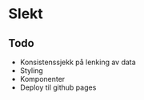 # Slekt

## Todo

* Konsistenssjekk på lenking av data
* Styling
* Komponenter
* Deploy til github pages